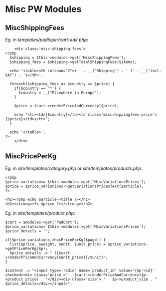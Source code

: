 # Misc PW Modules

## MiscShippingFees

Eg. in *templates/padloper/cart-edit.php*:

```
    <div class='misc-shipping-fees'>
<?php
  $shipping = $this->modules->get('MiscShippingFees');
  $shipping_fees = $shipping->getTotalShippingFees($items);

  echo '<table><th colspan="2">+ ' . __('Shipping') . ' (' . __("incl. VAT") . ')</th>';

  foreach($shipping_fees as $country => $price) {
    if($country == '*') {
      $country = __("Elsewhere in Europe");
    }

    $price = $cart->renderPriceAndCurrency($price);

    echo "<tr><td>{$country}</td><td class='miscshippingfees-price'>{$price}</td></tr>";
  }

  echo '</table>';
?>
    </div>
```

## MiscPricePerKg

Eg. in *site/templates/category.php* or *site/templates/products.php*:

```
<?php
$price_variations= $this->modules->get('MiscVariationsPrices');
$price = $price_variations->getVariationsPricesText($article);
?>

<h1><?php echo $article->title ?></h1>
<h2><strong><?= $price ?></strong></h2>
```

Eg. in *site/templates/product.php*:

```
$cart = $modules->get('PadCart');
$price_variations= $this->modules->get('MiscVariationsPrices');
$price_details = '';

if($price_variations->hasPricePerKg($page)) {
  list($price, $weight, $unit, $unit_price) = $price_variations->getPricePerKg($p);
  $price_details .= " ({$cart->renderPriceAndCurrency($unit_price)}/$unit)";
}

$content .= "<input type='radio' name='product_id' value='{$p->id}' checked><div class='price'>" . $cart->renderPriceAndCurrency($p->product_price) . "</div><div class='size'> " . $p->product_size . " $price_details</div></input>";
```
